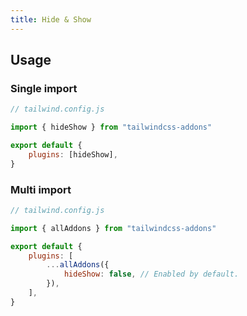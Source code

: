```yaml
---
title: Hide & Show
---
```


<script>
    import dedent from "dedent"
    import ApiTable from "$lib/components/ApiTable.svelte"

    const utilities = [
        [
            "hide",
            dedent`
                visibility: hidden;
                opacity: 0;
                pointer-events: none;
            `,
        ],
        [
            "show",
            dedent`
                visibility: visible;
                opacity: 1;
                pointer-events: auto;
            `,
        ],
    ]
</script>

<!-- prettier-ignore -->
<ApiTable
    rows={utilities}
/>

## Usage

### Single import

```js
// tailwind.config.js

import { hideShow } from "tailwindcss-addons"

export default {
    plugins: [hideShow],
}
```

### Multi import

```js
// tailwind.config.js

import { allAddons } from "tailwindcss-addons"

export default {
    plugins: [
        ...allAddons({
            hideShow: false, // Enabled by default.
        }),
    ],
}
```
